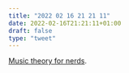 ```yaml
---
title: "2022 02 16 21 21 11"
date: 2022-02-16T21:21:11+01:00
draft: false
type: "tweet"
---
```

[Music theory for nerds](https://eev.ee/blog/2016/09/15/music-theory-for-nerds/).
